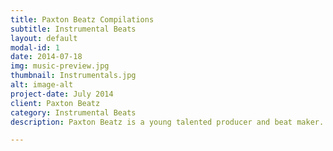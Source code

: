 ```yaml
---
title: Paxton Beatz Compilations
subtitle: Instrumental Beats
layout: default
modal-id: 1
date: 2014-07-18
img: music-preview.jpg
thumbnail: Instrumentals.jpg
alt: image-alt
project-date: July 2014
client: Paxton Beatz
category: Instrumental Beats
description: Paxton Beatz is a young talented producer and beat maker. He is also one of the main driving force behind Kings Tone 4 Records. He has been working with countless artist and numerous bands, just to name a few; Vanessa Quai, Naio, Aimos, Genesis, Hoobz, Zadok, Gazza, Manples Warriors, Shanty Town, Smol Fyah and many more, Want this Album? Contact Paxton Beatz on Facebook.<br><br>Want this Album? Contact Paxton Beatz on Facebook.<br><br>01. Aimos Groove - Groove Gang<br>02. Aimos Groove - Loving God<br>03. Aimos Groove - Reggae Party<br>04. Arthur Knight ft Janette Barako - AIA<br>05. Arthur Knight ft Sheila Wills - Im your angel<br>06. Benny and the Gang - Work<br>07. Black Ghetto ft Tuff Islander - Babylon<br>08. Christina Charley - Club Dancer<br>09. Fanni Philip - Hey Wantok<br>10. Gazza ft Christina Charley - Koroi Kiki<br>11. Gazza - Mothers love<br>12. Gazza - Penama Queen<br>13. Genesis - Better Days - PAX vs DEE<br>14. Genesis - Climate Change<br>15. Genesis - Its Genesis<br>16. Genesis - Its just you and me<br>17. Genesis - Long Club<br>18. Genesis - Mi Sorry<br>19. Gideon Kalotiti - Sweet Josina<br>20. Henry - Pwidue ya pwanauri yo<br>21. Hoobz - April days<br>22. Hoobz - Blink of an eye<br>23. Hoobz ft Dehvande Sharzy DMP - Baby Dont Cry<br>24. Hoobz ft Jacky and Paradize - Olfala Malakula<br>25. Hoobz ft Jamala - Text Lady Remix<br>26. Hoobz ft One Tox - Lanisha<br>27. Hoobz ft Sheila Wills - Safe wetem you<br>28. Hoobz ft Soso - Missim you<br>29. Hoobz - Last Promis<br>30. Hoobz - Rosi<br>31. Hoobz - Tender Eyes<br>32. Hoobz - True Love<br>33. Hoobz - Why Nao<br>34. Jacky - Circle of Friends<br>35. Jacky ft Tapax - Love is on is way<br>36. Jagarizzar ft Hoobz - Be on my way to you<br>37. KevSquare - Shefarian Lady<br>38. Nahu Tribes LSB - Storian blong Rosalina Remix<br>39. Natty Keeper - Nature Talks<br>40. Natty Keeper - Nature Talks Original<br>41. Royal Crews - Long Ambae<br>42. Royal_Crews - Yesu<br>43. Roy - Makira<br>44. R-Vibz - Better Tomorrow<br>45. Titus - If I live for you<br>46. Titus - You no sawe changem<br>47. Tribal Chant - Excile Music<br>48. Tribal Chant - The Truth<br>49. Vanessa Quai - IslandTON Way<br>50. Warriors ft Ghost - Natural Beauty<br>51. Zadock ft Smol Fyah - From Wanem<br>52. Zadock ft Smol Fyah - Lover blong mi<br>53. Zadock ft Smol Fyah - Turn me on<br>54. Zadock - Kiaman love<br>55. Zadock - Mama<br><br>Date: July 2014 Category: All Track: 55 Price: 1000vt

---
```

